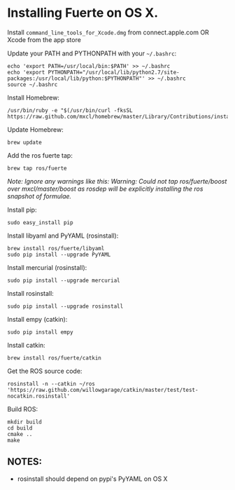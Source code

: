 # Installing Fuerte on OS X.

Install `command_line_tools_for_Xcode.dmg` from connect.apple.com OR Xcode from the app store

Update your PATH and PYTHONPATH with your `~/.bashrc`:

    echo 'export PATH=/usr/local/bin:$PATH' >> ~/.bashrc
    echo 'export PYTHONPATH="/usr/local/lib/python2.7/site-packages:/usr/local/lib/python:$PYTHONPATH"' >> ~/.bashrc
    source ~/.bashrc

Install Homebrew:

    /usr/bin/ruby -e "$(/usr/bin/curl -fksSL https://raw.github.com/mxcl/homebrew/master/Library/Contributions/install_homebrew.rb)"

Update Homebrew:

    brew update

Add the ros fuerte tap:

    brew tap ros/fuerte

_Note: Ignore any warnings like this: Warning: Could not tap ros/fuerte/boost over mxcl/master/boost as rosdep will be explicitly installing the ros snapshot of formulae._

Install pip:

    sudo easy_install pip

Install libyaml and PyYAML (rosinstall):

    brew install ros/fuerte/libyaml
    sudo pip install --upgrade PyYAML

Install mercurial (rosinstall):

    sudo pip install --upgrade mercurial

Install rosinstall:

    sudo pip install --upgrade rosinstall

Install empy (catkin):

    sudo pip install empy

Install catkin:

    brew install ros/fuerte/catkin

Get the ROS source code:

    rosinstall -n --catkin ~/ros 'https://raw.github.com/willowgarage/catkin/master/test/test-nocatkin.rosinstall'

Build ROS:

    mkdir build
    cd build
    cmake ..
    make

## NOTES:

* rosinstall should depend on pypi's PyYAML on OS X
